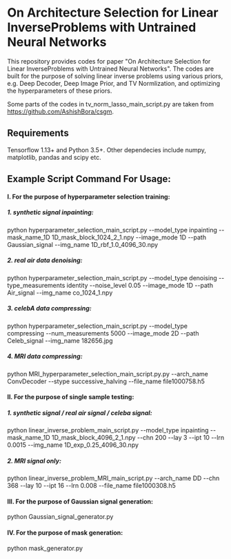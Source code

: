 # On Architecture Selection for Linear InverseProblems with Untrained Neural Networks

This repository provides codes for paper "On Architecture Selection for Linear InverseProblems with Untrained Neural Networks". The codes are built for the purpose of solving linear inverse problems using various priors, e.g. Deep Decoder, Deep Image Prior, and TV Normlization, and optimizing the hyperparameters of these priors. 

Some parts of the codes in tv_norm_lasso_main_script.py are taken from https://github.com/AshishBora/csgm.

## Requirements
Tensorflow 1.13+ and Python 3.5+. Other dependecies include numpy, matplotlib, pandas and scipy etc.

## Example Script Command For Usage: 
#### I. For the purpose of hyperparameter selection training:

##### 1. synthetic signal inpainting: 
python hyperparameter_selection_main_script.py --model_type inpainting --mask_name_1D 1D_mask_block_1024_2_1.npy --image_mode 1D --path Gaussian_signal --img_name 1D_rbf_1.0_4096_30.npy

##### 2. real air data denoising: 
python hyperparameter_selection_main_script.py --model_type denoising --type_measurements identity --noise_level 0.05 --image_mode 1D --path Air_signal --img_name co_1024_1.npy

##### 3. celebA data compressing: 
python hyperparameter_selection_main_script.py --model_type compressing --num_measurements 5000 --image_mode 2D --path Celeb_signal --img_name 182656.jpg

##### 4. MRI data compressing: 
python MRI_hyperparameter_selection_main_script.py.py --arch_name ConvDecoder --stype successive_halving --file_name file1000758.h5

#### II. For the purpose of single sample testing:

##### 1. synthetic signal / real air signal / celeba signal: 
python linear_inverse_problem_main_script.py --model_type inpainting --mask_name_1D 1D_mask_block_4096_2_1.npy --chn 200 --lay 3 --ipt 10 --lrn 0.0015 --img_name 1D_exp_0.25_4096_30.npy

##### 2. MRI signal only: 
python linear_inverse_problem_MRI_main_script.py --arch_name DD --chn 368 --lay 10 --ipt 16 --lrn 0.008 --file_name file1000308.h5


#### III. For the purpose of Gaussian signal generation:

python Gaussian_signal_generator.py


#### IV. For the purpose of mask generation:

python mask_generator.py


